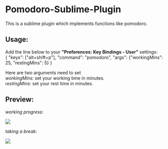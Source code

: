 Pomodoro-Sublime-Plugin
=========================

This is a sublime plugin which implements functions like pomodoro.

Usage: 
-----------------------------
Add the line below to your **"Preferences: Key Bindings - User"** settings:  
{ "keys": ["alt+shift+p"], "command": "pomodoro", "args": {"workingMins": 25, "restingMins": 5} }
  
  

Here are two arguments need to set  
*workingMins*: set your working time in minutes.  
*restingMins*: set your rest time in minutes.

Preview:
-----------------------------
*working progress*:

![](https://raw2.github.com/fbird/Sublime-Pomodoro/master/images/pomodoro_working_status_sample.jpg)

*taking a break*:

![](https://raw2.github.com/fbird/Sublime-Pomodoro/master/images/pomodoro_rest_status_sample.jpg)
